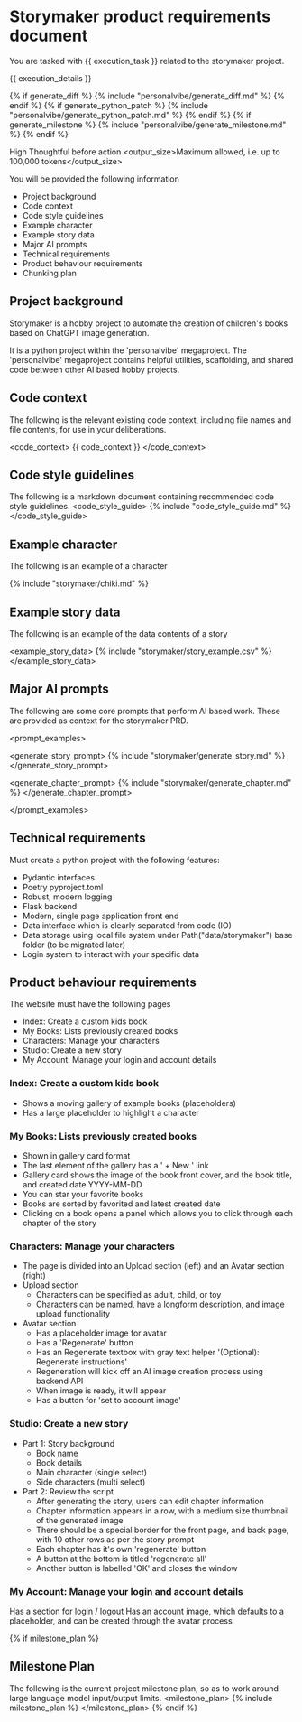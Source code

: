 # Storymaker product requirements document

You are tasked with {{ execution_task }} related to the storymaker project.

{{ execution_details }}

{% if generate_diff %}
{% include "personalvibe/generate_diff.md" %}
{% endif %}
{% if generate_python_patch %}
{% include "personalvibe/generate_python_patch.md" %}
{% endif %}
{% if generate_milestone %}
{% include "personalvibe/generate_milestone.md" %}
{% endif %}

<effort>High</effort>
<mode>Thoughtful before action</mode>
<output_size>Maximum allowed, i.e. up to 100,000 tokens</output_size>

You will be provided the following information

* Project background
* Code context
* Code style guidelines
* Example character
* Example story data
* Major AI prompts
* Technical requirements
* Product behaviour requirements
* Chunking plan

## Project background

Storymaker is a hobby project to automate the creation of children's books based on ChatGPT image generation.

It is a python project within the 'personalvibe' megaproject.
The 'personalvibe' megaproject contains helpful utilities, scaffolding, and shared code between other AI based hobby projects.

## Code context

The following is the relevant existing code context, including file names and file contents, for use in your deliberations.

<code_context>
{{ code_context }}
</code_context>

## Code style guidelines

The following is a markdown document containing recommended code style guidelines.
<code_style_guide>
{% include "code_style_guide.md" %}
</code_style_guide>

## Example character

The following is an example of a character

<Example character: Chiki>
{% include "storymaker/chiki.md" %}
</Example character: Chiki>

## Example story data

The following is an example of the data contents of a story

<example_story_data>
{% include "storymaker/story_example.csv" %}
</example_story_data>

## Major AI prompts

The following are some core prompts that perform AI based work.
These are provided as context for the storymaker PRD.

<prompt_examples>

<generate_story_prompt>
{% include "storymaker/generate_story.md" %}
</generate_story_prompt>

<generate_chapter_prompt>
{% include "storymaker/generate_chapter.md" %}
</generate_chapter_prompt>

</prompt_examples>

## Technical requirements

Must create a python project with the following features:

* Pydantic interfaces
* Poetry pyproject.toml
* Robust, modern logging
* Flask backend
* Modern, single page application front end
* Data interface which is clearly separated from code (IO)
* Data storage using local file system under Path("data/storymaker") base folder (to be migrated later)
* Login system to interact with your specific data

## Product behaviour requirements

The website must have the following pages

- Index: Create a custom kids book
- My Books: Lists previously created books
- Characters: Manage your characters
- Studio: Create a new story
- My Account: Manage your login and account details

### Index: Create a custom kids book

- Shows a moving gallery of example books (placeholders)
- Has a large placeholder to highlight a character

### My Books: Lists previously created books

- Shown in gallery card format
- The last element of the gallery has a ' + New ' link
- Gallery card shows the image of the book front cover, and the book title, and created date YYYY-MM-DD
- You can star your favorite books
- Books are sorted by favorited and latest created date
- Clicking on a book opens a panel which allows you to click through each chapter of the story

### Characters: Manage your characters

- The page is divided into an Upload section (left) and an Avatar section (right)
- Upload section
	- Characters can be specified as adult, child, or toy
	- Characters can be named, have a longform description, and image upload functionality
- Avatar section
	- Has a placeholder image for avatar
	- Has a 'Regenerate' button
	- Has an Regenerate textbox with gray text helper '(Optional): Regenerate instructions'
	- Regeneration will kick off an AI image creation process using backend API
	- When image is ready, it will appear
	- Has a button for 'set to account image'

### Studio: Create a new story

- Part 1: Story background
	- Book name
	- Book details
	- Main character (single select)
	- Side characters (multi select)
- Part 2: Review the script
	- After generating the story, users can edit chapter information
	- Chapter information appears in a row, with a medium size thumbnail of the generated image
	- There should be a special border for the front page, and back page, with 10 other rows as per the story prompt
	- Each chapter has it's own 'regenerate' button
	- A button at the bottom is titled 'regenerate all'
	- Another button is labelled 'OK' and closes the window

### My Account: Manage your login and account details

Has a section for login / logout
Has an account image, which defaults to a placeholder, and can be created through the avatar process


{% if milestone_plan %}
## Milestone Plan

The following is the current project milestone plan, so as to work around large language model input/output limits.
<milestone_plan>
{% include milestone_plan %}
</milestone_plan>
{% endif %}
